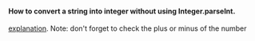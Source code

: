 
#### How to convert a string into integer without using Integer.parseInt. 
[explanation](http://javahungry.blogspot.com/2014/02/how-to-convert-string-to-int-in-java-without-using-integer-parseint-method-code-with-example.html). 
Note: don't forget to check the plus or minus of the number
